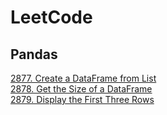 # LeetCode

## Pandas
[2877. Create a DataFrame from List](https://github.com/ThomasLiuuu/LeetCode/tree/master/Pandas/2877.%20Create%20a%20DataFrame%20from%20List)  
[2878. Get the Size of a DataFrame](https://leetcode.com/problems/get-the-size-of-a-dataframe/description/?envType=study-plan-v2&envId=introduction-to-pandas&lang=pythondata)  
[2879. Display the First Three Rows](https://leetcode.com/problems/display-the-first-three-rows/description/?envType=study-plan-v2&envId=introduction-to-pandas&lang=pythondata)